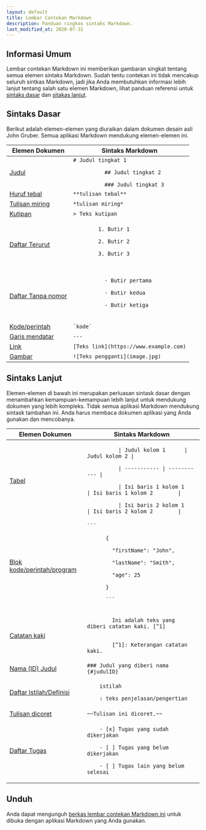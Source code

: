 ```yaml
---
layout: default
title: Lembar Contekan Markdown
description: Panduan ringkas sintaks Markdown.
last_modified_at: 2020-07-31
---
```


## Informasi Umum

Lembar contekan Markdown ini memberikan gambaran singkat tentang semua elemen sintaks Markdown. Sudah tentu contekan ini tidak mencakup seluruh sintkas Markdown, jadi jika Anda membutuhkan informasi lebih lanjut tentang salah satu elemen Markdown, lihat panduan referensi untuk [sintaks dasar](/basic-syntax) dan [sitakas lanjut](/extended-syntax).

## Sintaks Dasar

Berikut adalah elemen-elemen yang diuraikan dalam dokumen desain asli John Gruber. Semua aplikasi Markdown mendukung elemen-elemen ini.

<table class="table table-bordered">
  <thead class="thead-light">
    <tr>
      <th>Elemen Dokumen</th>
      <th>Sintaks Markdown</th>
    </tr>
  </thead>
  <tbody>
    <tr>
      <td><a href="/basic-syntax/#headings">Judul</a></td>
      <td><code># Judul tingkat 1<br>
          ## Judul tingkat 2<br>
          ### Judul tingkat 3</code></td>
    </tr>
    <tr>
      <td><a href="/basic-syntax/#bold">Huruf tebal</a></td>
      <td><code>**tulisan tebal**</code></td>
    </tr>
    <tr>
      <td><a href="/basic-syntax/#italic">Tulisan miring</a></td>
      <td><code>*tulisan miring*</code></td>
    </tr>
    <tr>
      <td><a href="/basic-syntax/#blockquotes-1">Kutipan</a></td>
      <td><code>> Teks kutipan</code></td>
    </tr>
    <tr>
      <td><a href="/basic-syntax/#ordered-lists">Daftar Terurut</a></td>
      <td><code>
        1. Butir 1<br>
        2. Butir 2<br>
        3. Butir 3<br>
      </code></td>
    </tr>
    <tr>
      <td><a href="/basic-syntax/#unordered-lists">Daftar Tanpa nomor</a></td>
      <td>
        <code>
          - Butir pertama<br>
          - Butir kedua<br>
          - Butir ketiga<br>
        </code>
      </td>
    </tr>
    <tr>
      <td><a href="/basic-syntax/#code">Kode/perintah</a></td>
      <td><code>`kode`</code></td>
    </tr>
    <tr>
      <td><a href="/basic-syntax/#horizontal-rules">Garis mendatar</a></td>
      <td><code>---</code></td>
    </tr>
    <tr>
      <td><a href="/basic-syntax/#links">Link</a></td>
      <td><code>[Teks link](https://www.example.com)</code></td>
    </tr>
    <tr>
      <td><a href="/basic-syntax/#images-1">Gambar</a></td>
      <td><code>![Teks pengganti](image.jpg)</code></td>
    </tr>
  </tbody>
</table>

## Sintaks Lanjut

Elemen-elemen di bawah ini merupakan perluasan sintask dasar dengan menambahkan kemampuan-kemampuan lebih lanjut untuk mendukung dokumen yang lebih kompleks. Tidak semua aplikasi Markdown mendukung sintask tambahan ini. Anda harus membaca dokumen aplikasi yang Anda gunakan dan mencobanya.

<table class="table table-bordered">
  <thead class="thead-light">
    <tr>
      <th>Elemen Dokumen</th>
      <th>Sintaks Markdown</th>
    </tr>
  </thead>
  <tbody>
    <tr>
      <td><a href="/extended-syntax/#tables">Tabel</a></td>
      <td><code>
          | Judul kolom 1      | Judul kolom 2 |<br>
          | ----------- | ----------- |<br>
          | Isi baris 1 kolom 1      | Isi baris 1 kolom 2        |<br>
          | Isi baris 2 kolom 1    | Isi baris 2 kolom 2        |
      </code></td>
    </tr>
    <tr>
      <td><a href="/extended-syntax/#fenced-code-blocks">Blok kode/perintah/program</a></td>
      <td><code>```<br>
      {<br>
      &nbsp;&nbsp;"firstName": "John",<br>
      &nbsp;&nbsp;"lastName": "Smith",<br>
      &nbsp;&nbsp;"age": 25<br>
      }<br>
      ```
      </code></td>
    </tr>
    <tr>
      <td><a href="/extended-syntax/#footnotes">Catatan kaki</a></td>
      <td><code>
        Ini adalah teks yang diberi catatan kaki. [^1]<br><br>
        [^1]: Keterangan catatan kaki.
  </code></td>
</tr>
<tr>
  <td><a href="/extended-syntax/#heading-ids">Nama (ID) Judul</a></td>
  <td><code>### Judul yang diberi nama {#judulID}</code></td>
</tr>
<tr>
  <td><a href="/extended-syntax/#definition-lists">Daftar Istilah/Definisi</a></td>
  <td><code>
    istilah<br>
    : teks penjelasan/pengertian
  </code></td>
</tr>
<tr>
  <td><a href="/extended-syntax/#strikethrough">Tulisan dicoret</a></td>
  <td><code>~~Tulisan ini dicoret.~~</code></td>
</tr>
<tr>
  <td><a href="/extended-syntax/#task-lists">Daftar Tugas</a></td>
  <td><code>
    - [x] Tugas yang sudah dikerjakan<br>
    - [ ] Tugas yang belum dikerjakan<br>
    - [ ] Tugas lain yang belum selesai
  </code></td>
</tr>
 </tbody>
</table>

## Unduh

Anda dapat mengunguh <a href="/assets/markdown-cheat-sheet.md" download="markdown-cheat-sheet.md">berkas lembar contekan Markdown ini</a> untuk dibuka dengan aplikasi Markdown yang Anda gunakan.

